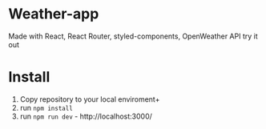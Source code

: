 # Weather-app

Made with React, React Router, styled-components, OpenWeather API
try it out

# Install

1. Copy repository to your local enviroment+
2. run `npm install`
3. run `npm run dev` - http://localhost:3000/
